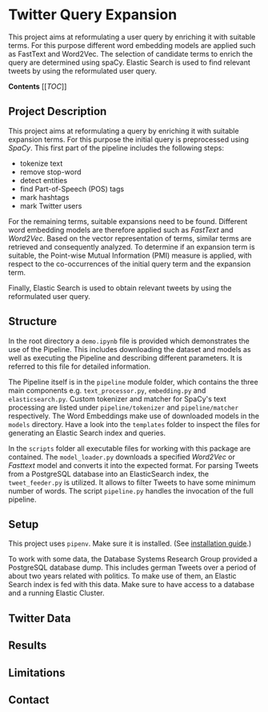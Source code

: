 # Twitter Query Expansion
This project aims at reformulating a user query by enriching it with suitable terms. For this purpose different word embedding models are applied such as FastText and Word2Vec. The selection of candidate terms to enrich the query are determined using spaCy. Elastic Search is used to find relevant tweets by using the reformulated user query.

**Contents**
[[_TOC_]]


## Project Description
This project aims at reformulating a query by enriching it with suitable expansion terms. For this purpose the initial query is preprocessed using *SpaCy*. This first part of the pipeline includes the following steps:
- tokenize text
- remove stop-word
- detect entities
- find Part-of-Speech (POS) tags
- mark hashtags
- mark Twitter users

For the remaining terms, suitable expansions need to be found. Different word embedding models are therefore applied such as *FastText* and *Word2Vec*. Based on the vector representation of terms, similar terms are retrieved and consequently analyzed. To determine if an expansion term is suitable, the Point-wise Mutual Information (PMI) measure is applied, with respect to the co-occurrences of the initial query term and the expansion term. 

Finally, Elastic Search is used to obtain relevant tweets by using the reformulated user query.  

## Structure
In the root directory a `demo.ipynb` file is provided which demonstrates the use of the Pipeline. This includes downloading the dataset and models as well as executing the Pipeline and describing different parameters. It is referred to this file for detailed information.  

The Pipeline itself is in the `pipeline` module folder, which contains the three main components e.g. `text_processor.py`, `embedding.py` and `elasticsearch.py`. Custom tokenizer and matcher for SpaCy's text processing are listed under `pipeline/tokenizer` and `pipeline/matcher` respectively. The Word Embeddings make use of downloaded models in the `models` directory. Have a look into the `templates` folder to inspect the files for generating an Elastic Search index and queries. 

In the `scripts` folder all executable files for working with this package are contained. The `model_loader.py` downloads a specified *Word2Vec* or *Fasttext* model and converts it into the expected format. For parsing Tweets from a PostgreSQL database into an ElasticSearch index, the `tweet_feeder.py` is utilized. It allows to filter Tweets to have some minimum number of words. The script `pipeline.py` handles the invocation of the full pipeline. 

## Setup
This project uses `pipenv`. Make sure it is installed. (See [installation guide](https://pipenv.pypa.io/en/latest/#install-pipenv-today).)


To work with some data, the Database Systems Research Group provided a PostgreSQL database dump. This includes german Tweets over a period of about two years related with politics. To make use of them, an Elastic Search index is fed with this data. Make sure to have access to a database and a running Elastic Cluster.

## Twitter Data

## Results

## Limitations

## Contact 
